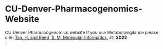 # CU-Denver-Pharmacogenomics-Website
CU Denver Pharmacogenomics website
If you use Metabolovigilance please cite: <a href="https://onlinelibrary.wiley.com/doi/10.1002/minf.202100261">Tan, H. and Reed, S. M. Molecular Informatics,</a> <i>41</i>, <b>2022</b><br>.
        
